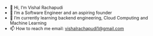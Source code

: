- 👋 Hi, I’m Vishal Rachapudi
- 👀 I’m a Software Engineer and an aspiring founder
- 🌱 I’m currently learning backend engineering, Cloud Computing and Machine Learning 
- 📫 How to reach me 
    email: vishalrachapudi1@gmail.com
